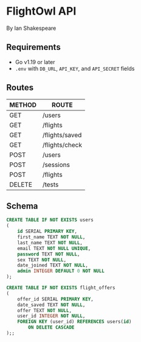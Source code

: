 # FlightOwl API

By Ian Shakespeare

## Requirements

- Go v1.19 or later
- `.env` with `DB_URL`, `API_KEY`, and `API_SECRET` fields

## Routes

| METHOD | ROUTE |
|---|---|
| GET | /users |
| GET | /flights |
| GET | /flights/saved |
| GET | /flights/check |
| POST | /users |
| POST | /sessions |
| POST | /flights |
| DELETE | /tests |

## Schema

```sql
CREATE TABLE IF NOT EXISTS users
(
    id SERIAL PRIMARY KEY,
    first_name TEXT NOT NULL,
    last_name TEXT NOT NULL,
    email TEXT NOT NULL UNIQUE,
    password TEXT NOT NULL,
    sex TEXT NOT NULL,
    date_joined TEXT NOT NULL,
    admin INTEGER DEFAULT 0 NOT NULL
);

CREATE TABLE IF NOT EXISTS flight_offers
(
    offer_id SERIAL PRIMARY KEY,
    date_saved TEXT NOT NULL,
    offer TEXT NOT NULL,
    user_id INTEGER NOT NULL,
    FOREIGN KEY (user_id) REFERENCES users(id)
        ON DELETE CASCADE
);;
```
